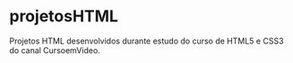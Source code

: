 # projetosHTML
Projetos HTML desenvolvidos durante estudo do curso de HTML5 e CSS3 do canal CursoemVideo.